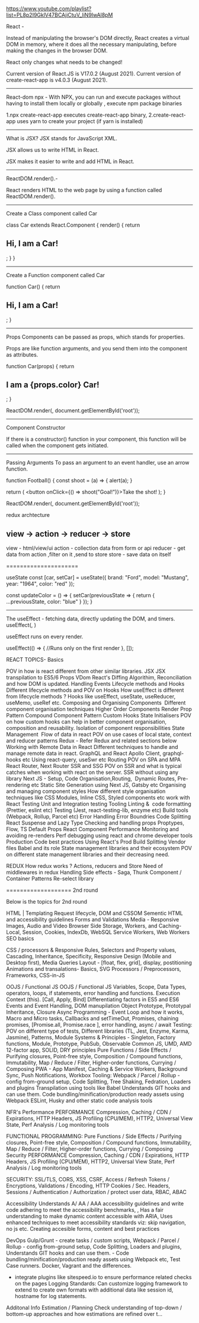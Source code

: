 https://www.youtube.com/playlist?list=PL8p2I9GklV47BCAjiCtuV_liN9IwAl8pM

React -

Instead of manipulating the browser's DOM directly, React creates a virtual DOM in memory, where it does all the necessary manipulating, before making the changes in the browser DOM.

React only changes what needs to be changed!

Current version of React.JS is V17.0.2 (August 2021).
Current version of create-react-app is v4.0.3 (August 2021).

---

React-dom
npx - With NPX, you can run and execute packages without having to install them locally or globally , execute npm package binaries

1.npx create-react-app executes create-react-app binary,
2.create-react-app uses yarn to create your project (if yarn is installed)

---

What is JSX?
JSX stands for JavaScript XML.

JSX allows us to write HTML in React.

JSX makes it easier to write and add HTML in React.

---

ReactDOM.render().-

React renders HTML to the web page by using a function called ReactDOM.render().

---

Create a Class component called Car

class Car extends React.Component {
render() {
return <h2>Hi, I am a Car!</h2>;
}
}

---

Create a Function component called Car

function Car() {
return <h2>Hi, I am a Car!</h2>;
}

---

Props
Components can be passed as props, which stands for properties.

Props are like function arguments, and you send them into the component as attributes.

function Car(props) {
return <h2>I am a {props.color} Car!</h2>;
}

ReactDOM.render(<Car color="red"/>, document.getElementById('root'));

---

Component Constructor

If there is a constructor() function in your component, this function will be called when the component gets initiated.

---

Passing Arguments
To pass an argument to an event handler, use an arrow function.

function Football() {
const shoot = (a) => {
alert(a);
}

return (
<button onClick={() => shoot("Goal!")}>Take the shot!</button>
);
}

ReactDOM.render(<Football />, document.getElementById('root'));

redux archtecture

## view -> action -> reducer -> store

view - html/view/ui
action - collection data from form or api
reducer - get data from action ,filter on it ,send to store
store - save data on itself

=====================

useState
 const [car, setCar] = useState({
    brand: "Ford",
    model: "Mustang",
    year: "1964",
    color: "red"
  });

 const updateColor = () => {
    setCar(previousState => {
      return { ...previousState, color: "blue" }
    });
  }



-----------------------------------------

The useEffect - fetching data, directly updating the DOM, and timers.
useEffect(<function>, <dependency>)

useEffect runs on every render. 

 useEffect(() => {
    //Runs only on the first render
  }, []);























REACT TOPICS-
Basics

POV in how is react different from other similar libraries.
JSX
JSX transpilation to ES5/6
Props
VDom
React's Diffing Algorithim, Reconciliation and how DOM is updated.
Handling Events
Lifecycle methods and Hooks Different lifecycle methods and POV on Hooks
How useEffect is different from lifecycle methods ?
Hooks like useEffect, useState, useReducer, useMemo, useRef etc.
Composing and Organising Components  Different component organisation techniques
Higher Order Components
Render Prop Pattern
Compound Component Pattern
Custom Hooks
State Initialisers
POV on how custom hooks can help in better component organisation, composition and reusability.
Isolation of component responsibilities
State Management  Flow of data in react
POV on use cases of local state, context and reducer patterns
Redux - Refer Redux and related sections below
Working with Remote Data in React Different techniques to handle and manage remote data in react.
GraphQL and React
Apollo Client, graphql-hooks etc
Using react-query, useSwr etc
Routing POV on SPA and MPA
React Router, Next Router
SSR and SSG POV on SSR and what is typical catches when working with react on the server.
SSR without using any library
Next JS - Setup, Code Organisation,Routing,  Dynamic Routes, Pre-rendering etc
Static Site Generation using Next JS, Gatsby etc
Organising and managing component styles How different style organisation techniques like CSS Modules, Inline CSS, Styled components etc work with React
Testing Unit and Integration testing
Tooling Linting &  code formatting (Prettier, eslint etc)
Testing (Jest, react-testing-lib, enzyme etc)
Build tools (Webpack, Rollup, Parcel etc)
Error Handling Error Boundries
Code Splitting React Suspense and Lazy
Type Checking and handling props Proptypes, Flow, TS
Default Props
React Component Performance Monitoring and avoiding re-renders
Perf debugging using react and chrome developer tools
Production Code best practices Using React's Prod Build
Splitting Vendor files
Babel and its role
State management libraries and their ecosystem POV on different state management libraries and their decreasing need.

REDUX
How redux works ?
Actions, reducers and Store
Need of middlewares in redux
Handling Side effects - Saga, Thunk
Component / Container Patterns
Re-select library

===================
2nd round

Below is the topics for 2nd round

HTML | Templating
Request lifecycle, DOM and CSSOM
Sementic HTML and accessibility guidelines
Forms and Validations
Media - Responsive Images, Audio and Video
Browser Side Storage, Workers, and Caching- Local, Session, Cookies, IndexDb, WebSQL
Service Workers, Web Workers
SEO basics

CSS / processors & Responsive
Rules, Selectors and Property values, Cascading, Inheritance, Specificity,
Responsive Design (Mobile and Desktop first), Media Queries
Layout - [float, flex, grid], display, postitioning
Animations and transalations- Basics, SVG
Processors / Preprocessors, Frameworks, CSS-in-JS

OOJS / Functional JS
OOJS / Functional JS
Variables, Scope, Data Types, operators, loops, if statements, error handling and functions. Execution Context (this). [Call, Apply, Bind]
Differentiating factors in ES5 and ES6
Events and Event Handling, DOM manupilation
Object Prototype, Prototypal Inheritance, Closure
Async Programming - Event Loop and how it works, Macro and Micro tasks,
Callbacks and setTimeOut, Promises, chaining promises, [Promise.all, Promise.race ], error handling, async / await
Testing: POV on different type of tests, Different libraries (TL, Jest, Enzyme, Karma, Jasmine),
Patterns, Module Systems & Principles -
Singleton, Factory functions, Module, Prototype, PubSub, Observable
Common JS, UMD, AMD
12-factor app, SOLID, DRY principles
Pure Functions / Side Effects / Purifying closures, Point-free style, Composition / Compound functions, Immutability, Map / Reduce / Filter, Higher-order functions, Currying / Composing
PWA - App Manifest, Caching & Service Workers, Background Sync, Push Notifications, Workbox
Tooling:
Webpack / Parcel / Rollup - config from-ground setup, Code Splitting, Tree Shaking, Fedration, Loaders and plugins
Transpilation using tools like Babel
Understands GIT hooks and can use them.
Code bundling/minification/production ready assets using Webpack
ESLint, Husky and other static code analysis tools

NFR's
Performance
PERFORMANCE
Compression, Caching / CDN / Expirations, HTTP Headers, JS Profiling (CPU/MEM), HTTP2, Universal View State, Perf Analysis / Log monitoring tools

FUNCTIONAL PROGRAMMING:
Pure Functions / Side Effects / Purifying closures, Point-free style, Composition / Compound functions, Immutability, Map / Reduce / Filter, Higher-order functions, Currying / Composing
Security PERFORMANCE
Compression, Caching / CDN / Expirations, HTTP Headers, JS Profiling (CPU/MEM), HTTP2, Universal View State, Perf Analysis / Log monitoring tools

SECURITY:
SSL/TLS, CORS, XSS, CSRF, Access / Refresh Tokens / Encryptions, Validations / Encoding, HTTP Cookies / Sec. Headers, Sessions / Authentication / Authorization / protect user data, RBAC, ABAC

Accessibility
Understands A/ AA / AAA accessibility guidelines and write code adhering to meet the accessibility benchmarks, , Has a fair understanding to make dynamic content accessible with ARIA, Uses enhanced techniques to meet accessibility standards viz: skip navigation, no js etc. Creating accesible forms, content and best practices

DevOps
Gulp/Grunt - create tasks / custom scripts, Webpack / Parcel / Rollup - config from-ground setup, Code Splitting, Loaders and plugins, Understands GIT hooks and can use them. - Code bundling/minification/production ready assets using Webpack etc, Test Case runners. Docker, Vagrant and the differences.

- integrate plugins like sitespeed.io to ensure performance related checks on the pages
  Logging Standards: Can customize logging framework to extend to create own formats with additional data like session id, hostname for log statements.

Additonal Info
Estimation / Planning
Check understanding of top-down / bottom-up approaches and how estimations are refined over t…
